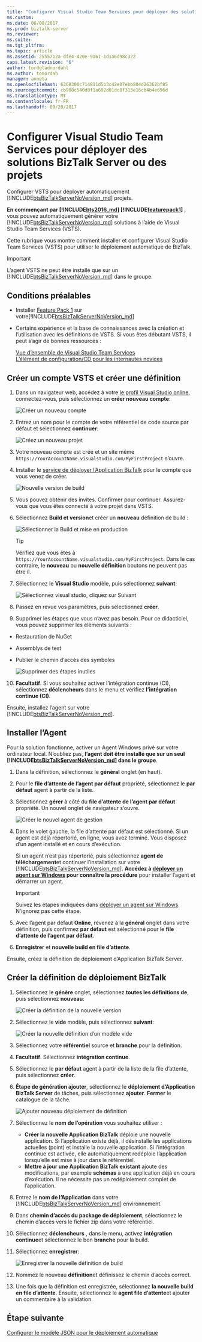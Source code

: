 ```yaml
---
title: "Configurer Visual Studio Team Services pour déployer des solutions BizTalk Server ou des projets | Documents Microsoft"
ms.custom: 
ms.date: 06/08/2017
ms.prod: biztalk-server
ms.reviewer: 
ms.suite: 
ms.tgt_pltfrm: 
ms.topic: article
ms.assetid: 2555712a-dfe4-420e-9a61-1d1a6d98c322
caps.latest.revision: "6"
author: tordgladnordahl
ms.author: tonordah
manager: anneta
ms.openlocfilehash: 6368300c714811d5b3c42e07ebb804d26362bf85
ms.sourcegitcommit: cb908c540d8f1a692d01dc8f313e16cb4b4e696d
ms.translationtype: MT
ms.contentlocale: fr-FR
ms.lasthandoff: 09/20/2017
---
```

# <a name="configure-visual-studio-team-services-to-deploy-biztalk-server-solutions-or-projects"></a>Configurer Visual Studio Team Services pour déployer des solutions BizTalk Server ou des projets
Configurer VSTS pour déployer automatiquement [!INCLUDE[btsBizTalkServerNoVersion_md](../includes/btsbiztalkservernoversion-md.md)] projets. 

**En commençant par [!INCLUDE[bts2016_md](../includes/bts2016-md.md)] [!INCLUDE[featurepack1](../includes/featurepack1.md)]** , vous pouvez automatiquement générer votre [!INCLUDE[btsBizTalkServerNoVersion_md](../includes/btsbiztalkservernoversion-md.md)] solutions à l’aide de Visual Studio Team Services (VSTS). 

Cette rubrique vous montre comment installer et configurer Visual Studio Team Services (VSTS) pour utiliser le déploiement automatique de BizTalk. 

> [!IMPORTANT]
> L’agent VSTS ne peut être installé que sur un [!INCLUDE[btsBizTalkServerNoVersion_md](../includes/btsbiztalkservernoversion-md.md)] dans le groupe. 

## <a name="prerequisites"></a>Conditions préalables

* Installer [Feature Pack 1](https://www.microsoft.com/download/details.aspx?id=55100) sur votre[!INCLUDE[btsBizTalkServerNoVersion_md](../includes/btsbiztalkservernoversion-md.md)]
* Certains expérience et la base de connaissances avec la création et l’utilisation avec les définitions de VSTS. Si vous êtes débutant VSTS, il peut s’agir de bonnes ressources : 

  [Vue d’ensemble de Visual Studio Team Services](https://www.visualstudio.com/docs/overview)  
  [L’élément de configuration/CD pour les internautes novices](https://www.visualstudio.com/docs/build/get-started/ci-cd-part-1)
  

## <a name="create-a-vsts-account-and-create-a-definition"></a>Créer un compte VSTS et créer une définition

1. Dans un navigateur web, accédez à votre [le profil Visual Studio online](https://app.vsaex.visualstudio.com/go/profile), connectez-vous, puis sélectionnez un **créer nouveau compte**:

    ![Créer un nouveau compte](../core/media/create-a-new-account.png)

2. Entrez un nom pour le compte de votre référentiel de code source par défaut et sélectionnez **continuer**:

    ![Créez un nouveau projet](../core/media/create-a-new-project.png)

3. Votre nouveau compte est créé et un site même `https://YourAccountName.visualstudio.com/MyFirstProject` s’ouvre.
    
4. Installer le [service de déployer l’Application BizTalk](https://marketplace.visualstudio.com/items?itemName=ms-biztalk.deploy-biztalk-application) pour le compte que vous venez de créer.

    ![Nouvelle version de build](../core/media/build-new-release.png)

5. Vous pouvez obtenir des invites. Confirmer pour continuer. Assurez-vous que vous êtes connecté à votre projet dans VSTS.

6. Sélectionnez **Build et version**et créer un **nouveau** définition de build :

    ![Sélectionner la Build et mise en production](../core/media/select-build-and-release.png)

    > [!TIP]
    > Vérifiez que vous êtes à `https://YourAccountName.visualstudio.com/MyFirstProject`. Dans le cas contraire, le **nouveau** ou **nouvelle définition** boutons ne peuvent pas être il. 
    
7. Sélectionnez le **Visual Studio** modèle, puis sélectionnez **suivant**:

    ![Sélectionnez visual studio, cliquez sur Suivant](../core/media/select-visual-studio-and-click-next.png)

8. Passez en revue vos paramètres, puis sélectionnez **créer**.

9. Supprimer les étapes que vous n’avez pas besoin. Pour ce didacticiel, vous pouvez supprimer les éléments suivants : 
* Restauration de NuGet
* Assemblys de test
* Publier le chemin d’accès des symboles 

    ![Supprimer des étapes inutiles](../core/media/delete-steps-not-needed.png)

10. **Facultatif**. Si vous souhaitez activer l’intégration continue (CI), sélectionnez **déclencheurs** dans le menu et vérifiez **l’intégration continue (CI)**.

Ensuite, installez l’agent sur votre [!INCLUDE[btsBizTalkServerNoVersion_md](../includes/btsbiztalkservernoversion-md.md)]. 

## <a name="install-the-agent"></a>Installer l’Agent

Pour la solution fonctionne, activer un Agent Windows privé sur votre ordinateur local. N’oubliez pas, **l’agent doit être installé que sur un seul [!INCLUDE[btsBizTalkServerNoVersion_md](../includes/btsbiztalkservernoversion-md.md)] dans le groupe**. 

1. Dans la définition, sélectionnez le **général** onglet (en haut).
2. Pour le **file d’attente de l’agent par défaut** propriété, sélectionnez le **par défaut** agent à partir de la liste. 
3. Sélectionnez **gérer** à côté du **file d’attente de l’agent par défaut** propriété. Un nouvel onglet de navigateur s’ouvre.

    ![Créer le nouvel agent de gestion](../core/media/create-new-management-agent.png)

4. Dans le volet gauche, la file d’attente par défaut est sélectionné. Si un agent est déjà répertorié, en ligne, vous avez terminé. Vous disposez d’un agent installé et en cours d’exécution. 

    Si un agent n’est pas répertorié, puis sélectionnez **agent de téléchargement**et continuer l’installation sur votre [!INCLUDE[btsBizTalkServerNoVersion_md](../includes/btsbiztalkservernoversion-md.md)]. **Accédez à [déployer un agent sur Windows](https://www.visualstudio.com/docs/build/actions/agents/v2-windows) pour connaître la procédure** pour installer l’agent et démarrer un agent. 

    > [!IMPORTANT]
    > Suivez les étapes indiquées dans [déployer un agent sur Windows](https://www.visualstudio.com/docs/build/actions/agents/v2-windows). N’ignorez pas cette étape. 

5. Avec l’agent par défaut **Online**, revenez à la **général** onglet dans votre définition, puis confirmez **par défaut** est sélectionné pour le **file d’attente de l’agent par défaut**.
6. **Enregistrer** et **nouvelle build en file d’attente**.

Ensuite, créez la définition de déploiement d’Application BizTalk Server.

## <a name="create-the-biztalk-deployment-definition"></a>Créer la définition de déploiement BizTalk

1. Sélectionnez le **génère** onglet, sélectionnez **toutes les définitions de**, puis sélectionnez **nouveau**:

    ![Créer la définition de la nouvelle version](../core/media/create-new-release-defintion.png)

2. Sélectionnez le **vide** modèle, puis sélectionnez **suivant**:

    ![Créer la nouvelle définition d’un modèle vide](../core/media/create-new-defintion-from-an-empty-template.png)

3. Sélectionnez votre **référentiel** source et **branche** pour la définition.
4. **Facultatif**. Sélectionnez **intégration continue**.
5. Sélectionnez le **par défaut** agent à partir de la liste de la file d’attente, puis sélectionnez **créer**.
6. **Étape de génération ajouter**, sélectionnez le **déploiement d’Application BizTalk Server** de tâches, puis sélectionnez **ajouter**. **Fermer** le catalogue de la tâche.

    ![Ajouter nouveau déploiement de définition](../core/media/add-new-deploy-definition.png)

7. Sélectionnez le **nom de l’opération** vous souhaitez utiliser :
    * **Créer la nouvelle Application BizTalk** déploie une nouvelle application. Si l’application existe déjà, il désinstalle les applications actuelles (point) et installe la nouvelle application. Si l’intégration continue est activée, elle automatiquement redéploie l’application lorsqu’elle est mise à jour dans le référentiel.
    * **Mettre à jour une Application BizTalk existant** ajoute des modifications, par exemple **schémas** à une application déjà en cours d’exécution. Il ne nécessite pas un redéploiement complet de l’application.
8. Entrez le **nom de l’Application** dans votre [!INCLUDE[btsBizTalkServerNoVersion_md](../includes/btsbiztalkservernoversion-md.md)] environnement.
9. Dans **chemin d’accès du package de déploiement**, sélectionnez le chemin d’accès vers le fichier zip dans votre référentiel.
10. Sélectionnez **déclencheurs** , dans le menu, activez **intégration continue**et sélectionnez le bon **branche** pour la build.
11. Sélectionnez **enregistrer**:

    ![Enregistrer la nouvelle définition de build](../core/media/save-the-new-build-definition.png)

12. Nommez le nouveau **définition**et définissez le chemin d’accès correct. 
13. Une fois que la définition est enregistrée, sélectionnez **la nouvelle build en file d’attente**. Ensuite, sélectionnez le **agent file d’attente**et ajouter un commentaire à la validation.

## <a name="next-step"></a>Étape suivante
[Configurer le modèle JSON pour le déploiement automatique](../core/configure-the-json-template-for-automatic-deployment.md)